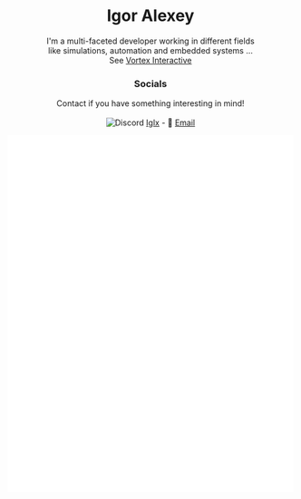 <h1 align="center">Igor Alexey</h1>

<p align="center">
I'm a multi-faceted developer working in different fields<br>
like simulations, automation and embedded systems ...<br>
See <a href="https://github.com/vortexdevsoftware">Vortex Interactive</a> <br></p>

<h3 align="center">Socials</h3>
<p align="center"> Contact if you have something interesting in mind!<br><br><span><img src="https://assets-global.website-files.com/6257adef93867e50d84d30e2/636e0a69f118df70ad7828d4_icon_clyde_blurple_RGB.svg" height="16" alt="Discord"> <a href="https://www.youtube.com/watch?v=dQw4w9WgXcQ">Iglx</a></span> - 📧 <a href="mailto:igor@vortex-dev.com">Email</a>
</p>
<p align="center"><img src="github-metrics.svg"></p>
